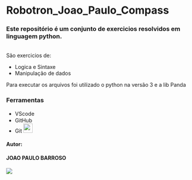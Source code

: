 # Robotron_Joao_Paulo_Compass

<h3>Este repositório é um conjunto de exercicios resolvidos em linguagem python.</h3>
<br>
São exercicios de: 
<ul>
<li>Logica e Sintaxe</li>
  <li>Manipulação de dados</li>
</ul>
<p>Para executar os arquivos foi utilizado o python na versão 3 e a lib Panda</p>

### Ferramentas
- VScode <img src="https://cdn.jsdelivr.net/gh/devicons/devicon/icons/vscode/vscode-original.svg"  width="15" height="15"/>      
- GitHub <img src="https://cdn.jsdelivr.net/gh/devicons/devicon/icons/github/github-original-wordmark.svg" width="15" height="15"/>
- Git <img src="https://cdn.jsdelivr.net/gh/devicons/devicon/icons/git/git-original-wordmark.svg" width="25" height="25"/>

#### Autor:
#### JOAO PAULO BARROSO

<div> 
  <a href="https://www.linkedin.com/in/jo%C3%A3o-paulo-barroso-84a096232/" target="_blank"><img src="https://img.shields.io/badge/-LinkedIn-%230077B5?style=for-the-badge&logo=linkedin&logoColor=white" target="_blank"></a>  
</div>
